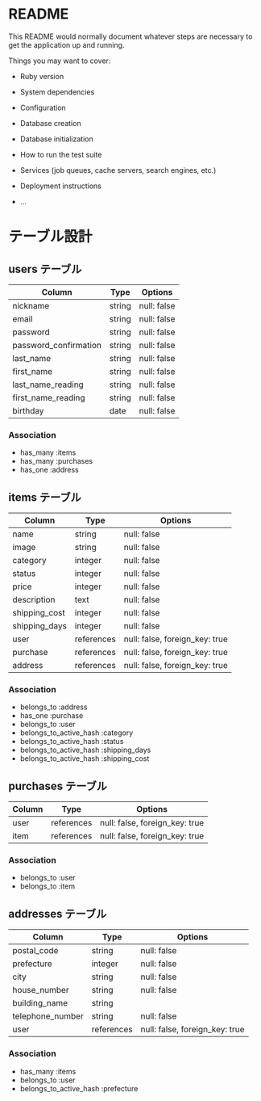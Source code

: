 # README

This README would normally document whatever steps are necessary to get the
application up and running.

Things you may want to cover:

* Ruby version

* System dependencies

* Configuration

* Database creation

* Database initialization

* How to run the test suite

* Services (job queues, cache servers, search engines, etc.)

* Deployment instructions

* ...


# テーブル設計
## users テーブル
|      Column       |  Type  |   Options   |
| ----------------- | ------ | ----------- |
|      nickname     | string | null: false |
|      email        | string | null: false |
|      password     | string | null: false |
| password_confirmation | string | null: false |
|      last_name     | string | null: false |
|     first_name     | string | null: false |
| last_name_reading  | string | null: false |
| first_name_reading | string | null: false |
|     birthday      |  date  | null: false |

### Association
- has_many :items
- has_many :purchases
- has_one :address

## items テーブル
|     Column     |  Type  |   Options   |
| -------------- | ------ | ----------- |
|      name      | string | null: false |
|      image     | string | null: false |
|    category    | integer | null: false |
|     status     | integer | null: false |
|      price     | integer | null: false |
|   description  | text | null: false |
|  shipping_cost | integer | null: false |
|  shipping_days | integer | null: false |
|    user     | references | null: false, foreign_key: true |
|  purchase   | references | null: false, foreign_key: true |
|  address    | references | null: false, foreign_key: true |

### Association
- belongs_to :address
- has_one :purchase
- belongs_to :user
- belongs_to_active_hash :category
- belongs_to_active_hash :status
- belongs_to_active_hash :shipping_days
- belongs_to_active_hash :shipping_cost

## purchases テーブル
|   Column   |    Type    |   Options   |
| ---------- | ---------- | ----------- |
|   user  | references | null: false, foreign_key: true |
|   item  | references | null: false, foreign_key: true |

### Association
- belongs_to :user
- belongs_to :item

## addresses テーブル
|      Column      |  Type  |   Options   |
| ---------------- | ------ | ----------- |
|    postal_code   | string | null: false |
|    prefecture    | integer | null: false |
|       city       | string | null: false |
|   house_number   | string | null: false |
|   building_name  | string | 
| telephone_number | string | null: false |
|     user      | references | null: false, foreign_key: true |

### Association
- has_many :items
- belongs_to :user
- belongs_to_active_hash :prefecture